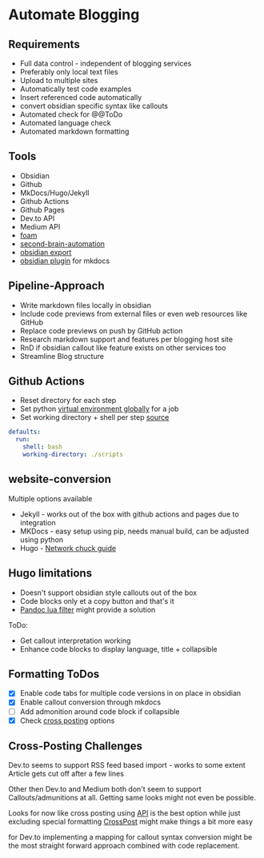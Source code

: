 # Automate Blogging
## Requirements
* Full data control - independent of blogging services
* Preferably only local text files
* Upload to multiple sites
* Automatically test code examples
* Insert referenced code automatically
* convert obsidian specific syntax like callouts
* Automated check for @@ToDo
* Automated language check
* Automated markdown formatting

## Tools
* Obsidian
* Github
* MkDocs/Hugo/Jekyll
* Github Actions
* Github Pages
* Dev.to API
* Medium API
* [foam](https://foambubble.github.io/foam/)
* [second-brain-automation](https://medium.com/design-bootcamp/automating-my-second-brain-how-technology-makes-information-management-effortless-afb2a1e4ab11)
* [obsidian export](https://github.com/zoni/obsidian-export)
* [obsidian plugin](https://github.com/ndy2/mkdocs-obsidian-support-plugin) for mkdocs

## Pipeline-Approach
* Write markdown files locally in obsidian
* Include code previews from external files or even web resources like GitHub
* Replace code previews on push by GitHub action
* Research markdown support and features per blogging host site
* RnD if obsidian callout like feature exists on other services too
* Streamline Blog structure

## Github Actions

* Reset directory for each step
* Set python [virtual environment globally](https://adamj.eu/tech/2023/11/02/github-actions-faster-python-virtual-environments/) for a job
* Set working directory + shell per step [source](https://docs.github.com/en/actions/writing-workflows/choosing-what-your-workflow-does/setting-a-default-shell-and-working-directory)
```yaml
defaults:
  run:
    shell: bash
    working-directory: ./scripts
```

## website-conversion
Multiple options available

* Jekyll - works out of the box with github actions and pages due to integration
* MKDocs - easy setup using pip, needs manual build, can be adjusted using python
* Hugo - [Network chuck guide](https://www.youtube.com/watch?v=dnE7c0ELEH8)

## Hugo limitations
* Doesn't support obsidian style callouts out of the box
* Code blocks only et a copy button and that's it
* [Pandoc lua filter](https://github.com/mokeyish/obsidian-enhancing-export/issues/60) might provide a solution

ToDo:
* Get callout interpretation working
* Enhance code blocks to display language, title + collapsible

## Formatting ToDos
- [X] Enable code tabs for multiple code versions in on place in obsidian
- [x] Enable callout conversion through mkdocs
- [ ] Add admonition around code block if collapsible
- [x] Check [cross posting](https://dev.to/leewynne/how-to-cross-post-and-import-your-existing-blog-into-dev-and-retain-seo-original-source-and-ranking-mm8) options

## Cross-Posting Challenges

Dev.to seems to support RSS feed based import - works to some extent
Article gets cut off after a few lines

Other then Dev.to and Medium both don't seem to support Callouts/admunitions at all.
Getting same looks might not even be possible.

Looks for now like cross posting using [API](https://hackernoon.com/how-to-use-python-to-publish-an-article-to-dev) is the best option while just excluding special formatting
[CrossPost](https://github.com/shahednasser/cross-post) might make things a bit more easy

for Dev.to implementing a mapping for callout syntax conversion might be the most straight forward approach combined with code replacement.


